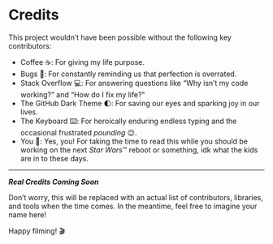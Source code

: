 # **Credits**
This project wouldn’t have been possible without the following key contributors:

- Coffee ☕: For giving my life purpose.
- Bugs 🐛: For constantly reminding us that perfection is overrated.
- Stack Overflow 💻: For answering questions like “Why isn’t my code working?” and “How do I fix my life?"
- The GitHub Dark Theme 🌓: For saving our eyes and sparking joy in our lives.
- The Keyboard ⌨️: For heroically enduring endless typing and the occasional frustrated *pounding* :wink:.
- You 🙌: Yes, you! For taking the time to read this while you should be working on the next *Star Wars*™ reboot or something, idk what the kids are in to these days.

---

***Real Credits Coming Soon***

Don’t worry, this will be replaced with an actual list of contributors, libraries, and tools when the time comes. In the meantime, feel free to imagine your name here! 

Happy filming! 🎬